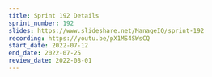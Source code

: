 ```yaml
---
title: Sprint 192 Details
sprint_number: 192
slides: https://www.slideshare.net/ManageIQ/sprint-192
recording: https://youtu.be/pX1MS4SWsCQ
start_date: 2022-07-12
end_date: 2022-07-25
review_date: 2022-08-01
---
```


